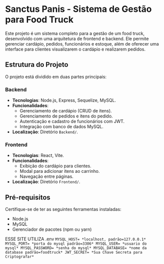 # Sanctus Panis - Sistema de Gestão para Food Truck

Este projeto é um sistema completo para a gestão de um food truck, desenvolvido com uma arquitetura de frontend e backend. Ele permite gerenciar cardápio, pedidos, funcionários e estoque, além de oferecer uma interface para clientes visualizarem o cardápio e realizarem pedidos.

## Estrutura do Projeto

O projeto está dividido em duas partes principais:

### Backend
- **Tecnologias**: Node.js, Express, Sequelize, MySQL.
- **Funcionalidades**:
  - Gerenciamento de cardápio (CRUD de itens).
  - Gerenciamento de pedidos e itens do pedido.
  - Autenticação e cadastro de funcionários com JWT.
  - Integração com banco de dados MySQL.
- **Localização**: Diretório `Backend/`.

### Frontend
- **Tecnologias**: React, Vite.
- **Funcionalidades**:
  - Exibição do cardápio para clientes.
  - Modal para adicionar itens ao carrinho.
  - Navegação entre páginas.
- **Localização**: Diretório `Frontend/`.

## Pré-requisitos

Certifique-se de ter as seguintes ferramentas instaladas:
- Node.js
- MySQL
- Gerenciador de pacotes (npm ou yarn)


ESSE SITE UTILIZA .env
`
MYSQL_HOST= *localhost, padrão=127.0.0.1*
MYSQL_PORT= *porta do mysql padrão=3306*
MYSQL_USER= *usuario do mysql*
MYSQL_PASSWORD= *senha do mysql*
MYSQL_DATABASE= *nome da database padrão=foodtruck*
JWT_SECRET= *Sua Chave Secreta para Criptografar*
`
